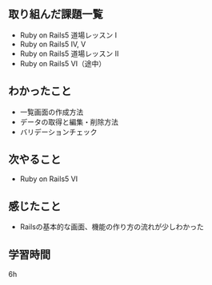 ## 取り組んだ課題一覧
- Ruby on Rails5 道場レッスン I
- Ruby on Rails5 Ⅳ, Ⅴ
- Ruby on Rails5 道場レッスン Ⅱ
- Ruby on Rails5 Ⅵ（途中）
## わかったこと
- 一覧画面の作成方法
- データの取得と編集・削除方法
- バリデーションチェック
## 次やること
- Ruby on Rails5 Ⅵ
## 感じたこと
- Railsの基本的な画面、機能の作り方の流れが少しわかった
## 学習時間
6h
